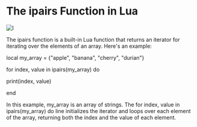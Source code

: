 # The ipairs Function in Lua

![l](https://user-images.githubusercontent.com/116082827/234736030-0b6f8999-0d56-4b35-bc96-c19443d868f9.jpeg)


The ipairs function is a built-in Lua function that returns an iterator for iterating over the elements of an array. Here's an example:





local my_array = {"apple", "banana", "cherry", "durian"}

for index, value in ipairs(my_array) do

  print(index, value)

end

In this example, my_array is an array of strings. The for index, value in ipairs(my_array) do line initializes the iterator and loops over each element of the array, returning both the index and the value of each element.
